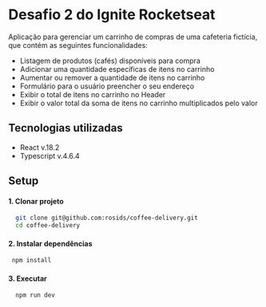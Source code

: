# Desafio 2 do Ignite Rocketseat

Aplicação para gerenciar um carrinho de compras de uma cafeteria fictícia, que contém as seguintes funcionalidades:

- Listagem de produtos (cafés) disponíveis para compra
- Adicionar uma quantidade específicas de itens no carrinho
- Aumentar ou remover a quantidade de itens no carrinho
- Formulário para o usuário preencher o seu endereço
- Exibir o total de itens no carrinho no Header
- Exibir o valor total da soma de itens no carrinho multiplicados pelo valor

## Tecnologias utilizadas

- React v.18.2
- Typescript v.4.6.4

## Setup

#### 1. Clonar projeto

```bash
  git clone git@github.com:rosids/coffee-delivery.git
  cd coffee-delivery
```

#### 2. Instalar dependências

```bash
 npm install
```

#### 3. Executar

```bash
  npm run dev
```
